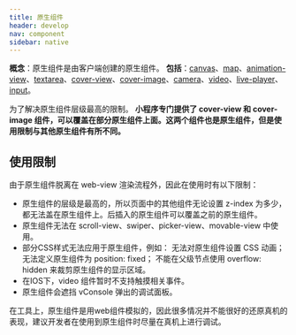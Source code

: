 ```yaml
---
title: 原生组件
header: develop
nav: component
sidebar: native
---
```

**概念**：原生组件是由客户端创建的原生组件。
**包括**：<a href="http://smartprogram.baidu.com/docs/develop/component/canvas/#canvas/">canvas</a>、<a href="http://smartprogram.baidu.com/docs/develop/component/map/#map/">map</a>、<a href="http://smartprogram.baidu.com/docs/develop/component/base/#animation-view/">animation-view</a>、<a href="http://smartprogram.baidu.com/docs/develop/component/formlist/#textarea/">textarea</a>、<a href="http://smartprogram.baidu.com/docs/develop/component/view/#cover-view/">cover-view</a>、<a href="http://smartprogram.baidu.com/docs/develop/component/view/#cover-image/">cover-image</a>、<a href="https://smartprogram.baidu.com/docs/develop/component/media/#camera/">camera</a>、<a href="https://smartprogram.baidu.com/docs/develop/component/media/#video/">video</a>、<a href="https://smartprogram.baidu.com/docs/develop/component/media/#live-player/">live-player</a>、<a href="https://smartprogram.baidu.com/docs/develop/component/formlist/#input/">input</a>。

为了解决原生组件层级最高的限制。
**小程序专门提供了 cover-view 和 cover-image 组件，可以覆盖在部分原生组件上面。这两个组件也是原生组件，但是使用限制与其他原生组件有所不同。**

## 使用限制
由于原生组件脱离在 web-view 渲染流程外，因此在使用时有以下限制：

* 原生组件的层级是最高的，所以页面中的其他组件无论设置 z-index 为多少，都无法盖在原生组件上。后插入的原生组件可以覆盖之前的原生组件。
* 原生组件无法在 scroll-view、swiper、picker-view、movable-view 中使用。
* 部分CSS样式无法应用于原生组件，例如：
        无法对原生组件设置 CSS 动画；
        无法定义原生组件为 position: fixed；
        不能在父级节点使用 overflow: hidden 来裁剪原生组件的显示区域。
* 在IOS下，video 组件暂时不支持触摸相关事件。
* 原生组件会遮挡 vConsole 弹出的调试面板。

在工具上，原生组件是用web组件模拟的，因此很多情况并不能很好的还原真机的表现，建议开发者在使用到原生组件时尽量在真机上进行调试。



